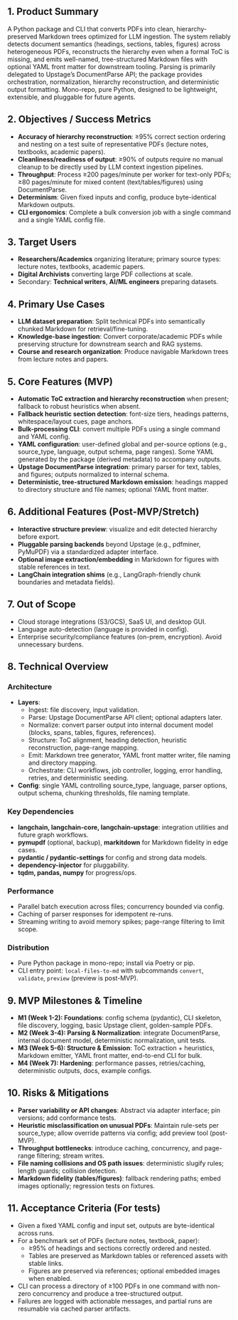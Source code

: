 ## 1. Product Summary

A Python package and CLI that converts PDFs into clean, hierarchy-preserved Markdown trees optimized for LLM ingestion. The system reliably detects document semantics (headings, sections, tables, figures) across heterogeneous PDFs, reconstructs the hierarchy even when a formal ToC is missing, and emits well-named, tree-structured Markdown files with optional YAML front matter for downstream tooling. Parsing is primarily delegated to Upstage’s DocumentParse API; the package provides orchestration, normalization, hierarchy reconstruction, and deterministic output formatting. Mono-repo, pure Python, designed to be lightweight, extensible, and pluggable for future agents.

## 2. Objectives / Success Metrics
- **Accuracy of hierarchy reconstruction**: ≥95% correct section ordering and nesting on a test suite of representative PDFs (lecture notes, textbooks, academic papers).
- **Cleanliness/readiness of output**: ≥90% of outputs require no manual cleanup to be directly used by LLM context ingestion pipelines.
- **Throughput**: Process ≥200 pages/minute per worker for text-only PDFs; ≥80 pages/minute for mixed content (text/tables/figures) using DocumentParse.
- **Determinism**: Given fixed inputs and config, produce byte-identical Markdown outputs.
- **CLI ergonomics**: Complete a bulk conversion job with a single command and a single YAML config file.

## 3. Target Users
- **Researchers/Academics** organizing literature; primary source types: lecture notes, textbooks, academic papers.
- **Digital Archivists** converting large PDF collections at scale.
- Secondary: **Technical writers**, **AI/ML engineers** preparing datasets.

## 4. Primary Use Cases
- **LLM dataset preparation**: Split technical PDFs into semantically chunked Markdown for retrieval/fine-tuning.
- **Knowledge-base ingestion**: Convert corporate/academic PDFs while preserving structure for downstream search and RAG systems.
- **Course and research organization**: Produce navigable Markdown trees from lecture notes and papers.

## 5. Core Features (MVP)
- **Automatic ToC extraction and hierarchy reconstruction** when present; fallback to robust heuristics when absent.
- **Fallback heuristic section detection**: font-size tiers, headings patterns, whitespace/layout cues, page anchors.
- **Bulk-processing CLI**: convert multiple PDFs using a single command and YAML config.
- **YAML configuration**: user-defined global and per-source options (e.g., source_type, language, output schema, page ranges). Some YAML generated by the package (derived metadata) to accompany outputs.
- **Upstage DocumentParse integration**: primary parser for text, tables, and figures; outputs normalized to internal schema.
- **Deterministic, tree-structured Markdown emission**: headings mapped to directory structure and file names; optional YAML front matter.

## 6. Additional Features (Post-MVP/Stretch)
- **Interactive structure preview**: visualize and edit detected hierarchy before export.
- **Pluggable parsing backends** beyond Upstage (e.g., pdfminer, PyMuPDF) via a standardized adapter interface.
- **Optional image extraction/embedding** in Markdown for figures with stable references in text.
- **LangChain integration shims** (e.g., LangGraph-friendly chunk boundaries and metadata fields).

## 7. Out of Scope
- Cloud storage integrations (S3/GCS), SaaS UI, and desktop GUI.
- Language auto-detection (language is provided in config).
- Enterprise security/compliance features (on-prem, encryption). Avoid unnecessary burdens.

## 8. Technical Overview
### Architecture
- **Layers**:
  - Ingest: file discovery, input validation.
  - Parse: Upstage DocumentParse API client; optional adapters later.
  - Normalize: convert parser output into internal document model (blocks, spans, tables, figures, references).
  - Structure: ToC alignment, heading detection, heuristic reconstruction, page-range mapping.
  - Emit: Markdown tree generator, YAML front matter writer, file naming and directory mapping.
  - Orchestrate: CLI workflows, job controller, logging, error handling, retries, and deterministic seeding.
- **Config**: single YAML controlling source_type, language, parser options, output schema, chunking thresholds, file naming template.

### Key Dependencies
- **langchain, langchain-core, langchain-upstage**: integration utilities and future graph workflows.
- **pymupdf** (optional, backup), **markitdown** for Markdown fidelity in edge cases.
- **pydantic / pydantic-settings** for config and strong data models.
- **dependency-injector** for pluggability.
- **tqdm, pandas, numpy** for progress/ops.

### Performance
- Parallel batch execution across files; concurrency bounded via config.
- Caching of parser responses for idempotent re-runs.
- Streaming writing to avoid memory spikes; page-range filtering to limit scope.

### Distribution
- Pure Python package in mono-repo; install via Poetry or pip.
- CLI entry point: `local-files-to-md` with subcommands `convert`, `validate`, `preview` (preview is post-MVP).

## 9. MVP Milestones & Timeline
- **M1 (Week 1-2): Foundations**: config schema (pydantic), CLI skeleton, file discovery, logging, basic Upstage client, golden-sample PDFs.
- **M2 (Week 3-4): Parsing & Normalization**: integrate DocumentParse, internal document model, deterministic normalization, unit tests.
- **M3 (Week 5-6): Structure & Emission**: ToC extraction + heuristics, Markdown emitter, YAML front matter, end-to-end CLI for bulk.
- **M4 (Week 7): Hardening**: performance passes, retries/caching, deterministic outputs, docs, example configs.

## 10. Risks & Mitigations
- **Parser variability or API changes**: Abstract via adapter interface; pin versions; add conformance tests.
- **Heuristic misclassification on unusual PDFs**: Maintain rule-sets per source_type; allow override patterns via config; add preview tool (post-MVP).
- **Throughput bottlenecks**: introduce caching, concurrency, and page-range filtering; stream writes.
- **File naming collisions and OS path issues**: deterministic slugify rules; length guards; collision detection.
- **Markdown fidelity (tables/figures)**: fallback rendering paths; embed images optionally; regression tests on fixtures.

## 11. Acceptance Criteria (For tests)
- Given a fixed YAML config and input set, outputs are byte-identical across runs.
- For a benchmark set of PDFs (lecture notes, textbook, paper):
  - ≥95% of headings and sections correctly ordered and nested.
  - Tables are preserved as Markdown tables or referenced assets with stable links.
  - Figures are preserved via references; optional embedded images when enabled.
- CLI can process a directory of ≥100 PDFs in one command with non-zero concurrency and produce a tree-structured output.
- Failures are logged with actionable messages, and partial runs are resumable via cached parser artifacts.
